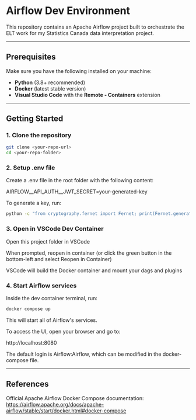 # Airflow Dev Environment

This repository contains an Apache Airflow project built to orchestrate the ELT work for my Statistics Canada data interpretation project.

---

## Prerequisites

Make sure you have the following installed on your machine:

- **Python** (3.8+ recommended)
- **Docker** (latest stable version)
- **Visual Studio Code** with the **Remote - Containers** extension

---

## Getting Started

### 1. Clone the repository

```bash
git clone <your-repo-url>
cd <your-repo-folder>
```

### 2. Setup .env file
Create a .env file in the root folder with the following content:

AIRFLOW__API_AUTH__JWT_SECRET=your-generated-key

To generate a key, run:
```bash
python -c "from cryptography.fernet import Fernet; print(Fernet.generate_key().decode())"
```

### 3. Open in VSCode Dev Container
Open this project folder in VSCode

When prompted, reopen in container (or click the green button in the bottom-left and select Reopen in Container)

VSCode will build the Docker container and mount your dags and plugins

### 4. Start Airflow services
Inside the dev container terminal, run:

``` bash
docker compose up
```

This will start all of Airflow's services.

To access the UI, open your browser and go to:

http://localhost:8080

The default login is Airflow:Airflow, which can be modified in the docker-compose file.

--- 
## References
Official Apache Airflow Docker Compose documentation:
https://airflow.apache.org/docs/apache-airflow/stable/start/docker.html#docker-compose
